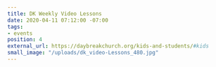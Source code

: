 ```yaml
---
title: DK Weekly Video Lessons
date: 2020-04-11 07:12:00 -07:00
tags:
- events
position: 4
external_url: https://daybreakchurch.org/kids-and-students/#kids
small_image: "/uploads/dk_video-Lessons_480.jpg"
---
```



